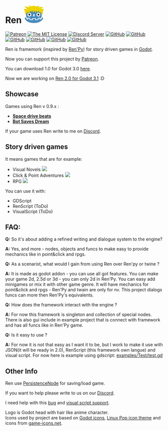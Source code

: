 # Ren ![Logo](graphics/window_icon.png)
[![Patreon](https://img.shields.io/badge/support-pateron-orange.svg?style=flat-square)](https://www.patreon.com/jebedaia360)
[![The MIT License](https://img.shields.io/badge/license-MIT-orange.svg?style=flat-square)](LICENSE)
[![Discord Server](https://img.shields.io/discord/484604562183815169.svg?style=flat-square)](https://discord.gg/K9gvjdg)
[![GitHub](https://img.shields.io/github/contributors/jebedaia360/Ren.svg?style=flat-square)](https://github.com/jebedaia360/Ren)
[![GitHub](https://img.shields.io/github/stars/jebedaia360/Ren.svg?style=flat-square)](https://github.com/jebedaia360/Ren)
[![GitHub](https://img.shields.io/github/forks/jebedaia360/Ren.svg?style=flat-square)](https://github.com/jebedaia360/Ren/network)
[![GitHub](https://img.shields.io/github/watchers/badges/shields.svg?label=Watch&style=flat-square)](https://github.com/jebedaia360/Ren)
[![GitHub](https://img.shields.io/github/issues/jebedaia360/Ren.svg?style=flat-square)](https://github.com/jebedaia360/Ren/issues)
[![GitHub](https://img.shields.io/github/issues-closed/jebedaia360/Ren.svg?style=flat-square)](https://github.com/jebedaia360/Ren/issues)

Ren is framemork (inspired by [Ren'Py](https://www.renpy.org)) for story driven games in [Godot](https://godotengine.org).

Now you can support this project by [Patreon](https://www.patreon.com/jebedaia360).

You can download 1.0 for Godot 3.0 [here](https://github.com/jebedaia360/Ren/releases).

Now we are working on [Ren 2.0 for Godot 3.1](https://github.com/jebedaia360/Ren/issues/81) :D

## Showcase

Games using Ren v 0.9.x :
- [**Space drive beats**](https://plopsis.itch.io/space-drive-beats)
- [**Bot Saves Dream**](https://plopsis.itch.io/curator-bot)

If your game uses Ren write to me on [Discord](https://discord.gg/K9gvjdg).

## Story driven games

It means games that are for example:

- Visual Novels ![](https://img.shields.io/badge/VN-90%25-brightgreen.svg?style=flat-square)
- Click & Point Adventures ![](https://img.shields.io/badge/Adv-25%25-yellowgreen.svg?style=flat-square)
- RPG ![](https://img.shields.io/badge/RPG-40%25-green.svg?style=flat-square)

You can use it with:
- GDScript
- RenScript (ToDo)
- VisualScript (ToDo)

## FAQ:

**Q:** So it's about adding a refined writing and dialogue system to the engine? </p>
**A:** Yes, and more - nodes, objects and funcs to make easy to provide mechanics like in point&click and rpgs.

**Q:** As a scenarist, what would I gain from using Ren over Ren'py or twine ? </p>
**A:** It is made as godot addon - you can use all got features.
You can make your game 2d, 2.5d or 3d - you can only 2d in Ren'Py.
You can easy add minigames or mix it with other game genre.
It will have mechanics for point&click and rpgs - Ren'Py and twain are only for nv.
This project dialogs funcs can more then Ren'Py's equivalents.

**Q:** How does the framework interact with the engine ? </p>
**A:** For now this framework is singleton and collection of special nodes. There is also gui include in example project that is connect with framework and has all funcs like in Ren'Py game.

**Q:** Is it easy to use ?</p>
**A:** For now it is not that easy as I want it to be, but I work to make it use with JSON(it will be ready in 2.0), RenScript (this framework own langue) and visual script.
For now here is example using gdscript: [examples/Test/test.gd](examples/Test/test.gd)

## Other Info

Ren use [PersistenceNode](https://github.com/MatiasVME/Persistence) for saving/load game.

If you want to help please write to us on our [Discord](https://discord.gg/K9gvjdg).

I need help with this [bug](https://github.com/jebedaia360/Ren/issues/68) and [visual script support](https://github.com/jebedaia360/Ren/issues/26).

Logo is Godot head with hair like anime character.<br/>
Icons used by project are based on [Godot icons](https://github.com/godotengine/godot-design/tree/master/engine/icons/optimized), [Linux Pop icon theme](https://github.com/pop-os/icon-theme) and icons from [game-icons.net](https://game-icons.net).


